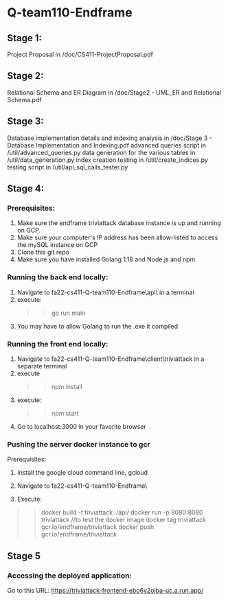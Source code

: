 # Q-team110-Endframe

## Stage 1:
Project Proposal in /doc/CS411-ProjectProposal.pdf

## Stage 2:
Relational Schema and ER Diagram in /doc/Stage2 - UML_ER and Relational Schema.pdf

## Stage 3:
Database implementation details and indexing analysis in /doc/Stage 3 - Database Implementation and Indexing.pdf
advanced queries script in /util/advanced_queries.py
data generation for the various tables in /util/data_generation.py
index creation testing in /util/create_indices.py
testing script in /util/api_sql_calls_tester.py

## Stage 4:
### Prerequisites:
 1. Make sure the endframe triviattack database instance is up and running on GCP. 
 2. Make sure your computer's IP address has been allow-listed to access the mySQL instance on GCP
 3. Clone this git repo
 4. Make sure you have installed Golang 1.18 and Node.js and npm

### Running the back end locally:
 1. Navigate to fa22-cs411-Q-team110-Endframe\api\ in a terminal
 2. execute: 
    >> go run main
 3. You may have to allow Golang to run the .exe it compiled

### Running the front end locally:
 1. Navigate to fa22-cs411-Q-team110-Endframe\client\triviattack in a separate terminal
 2. execute
    >> npm install
 3. execute:
    >> npm start
 4. Go to localhost:3000 in your favorite browser 

### Pushing the server docker instance to gcr
 Prerequisites: 
   1. install the google cloud command line, gcloud

 1. Navigate to fa22-cs411-Q-team110-Endframe\
 2. Execute:
   >> docker build -t triviattack ./api/
   >> docker run -p 8080:8080 triviattack //to test the docker image
   >> docker tag triviattack gcr.io/endframe/triviattack
   >> docker push gcr.io/endframe/triviattack

## Stage 5
### Accessing the deployed application:
   Go to this URL:
   https://triviattack-frontend-ebo6y2ojba-uc.a.run.app/

